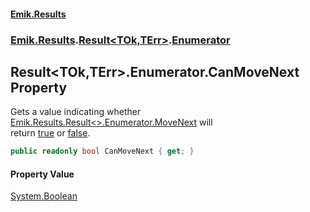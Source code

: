 #### [Emik.Results](index.md 'index')
### [Emik.Results](Emik.Results.md 'Emik.Results').[Result&lt;TOk,TErr&gt;](Result_TOk,TErr_.md 'Emik.Results.Result<TOk,TErr>').[Enumerator](Result_TOk,TErr_.Enumerator.md 'Emik.Results.Result<TOk,TErr>.Enumerator')

## Result<TOk,TErr>.Enumerator.CanMoveNext Property

Gets a value indicating whether [Emik.Results.Result&lt;&gt;.Enumerator.MoveNext](https://docs.microsoft.com/en-us/dotnet/api/Emik.Results.Result-2.Enumerator.MoveNext 'Emik.Results.Result`2.Enumerator.MoveNext') will  
return [true](https://docs.microsoft.com/en-us/dotnet/csharp/language-reference/builtin-types/bool 'https://docs.microsoft.com/en-us/dotnet/csharp/language-reference/builtin-types/bool') or [false](https://docs.microsoft.com/en-us/dotnet/csharp/language-reference/builtin-types/bool 'https://docs.microsoft.com/en-us/dotnet/csharp/language-reference/builtin-types/bool').

```csharp
public readonly bool CanMoveNext { get; }
```

#### Property Value
[System.Boolean](https://docs.microsoft.com/en-us/dotnet/api/System.Boolean 'System.Boolean')
